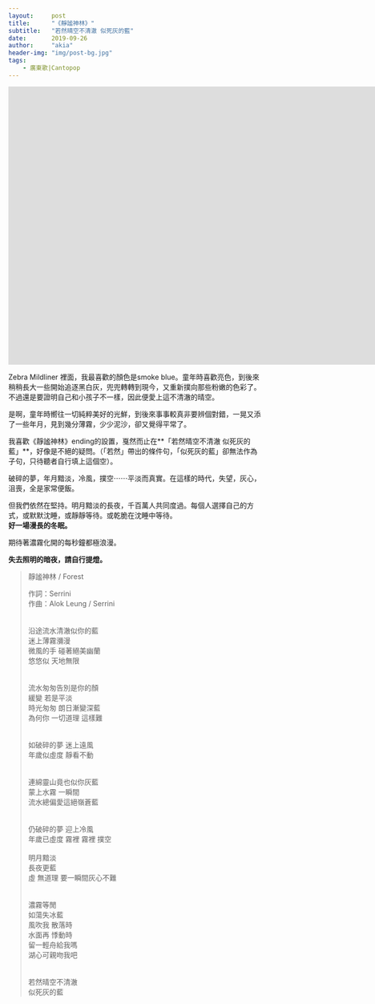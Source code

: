 ```yaml
---
layout:     post
title:      "《靜謐神林》"
subtitle:   "若然晴空不清澈 似死灰的藍"
date:       2019-09-26
author:     "akia"
header-img: "img/post-bg.jpg"
tags:
    - 廣東歌|Cantopop
---
```


<iframe width="1680" height="555" src="https://www.youtube.com/embed/w1uG4sjxlQQ" frameborder="0" allow="accelerometer; autoplay; encrypted-media; gyroscope; picture-in-picture" allowfullscreen></iframe>



Zebra Mildliner 裡面，我最喜歡的顏色是smoke blue。童年時喜歡亮色，到後來稍稍長大一些開始追逐黑白灰，兜兜轉轉到現今，又重新撲向那些粉嫩的色彩了。不過還是要證明自己和小孩子不一樣，因此便愛上這不清澈的晴空。

是啊，童年時嚮往一切純粹美好的光鮮，到後來事事較真非要辨個對錯，一晃又添了一些年月，見到幾分薄霧，少少泥沙，卻又覺得平常了。

我喜歡《靜謐神林》ending的設置，戛然而止在**「若然晴空不清澈 似死灰的藍」**，好像是不絕的疑問。（「若然」帶出的條件句，「似死灰的藍」卻無法作為子句，只待聽者自行填上這個空）。

破碎的夢，年月黯淡，冷風，撲空⋯⋯平淡而真實。在這樣的時代，失望，灰心，沮喪，全是家常便飯。

但我們依然在堅持。明月黯淡的長夜，千百萬人共同度過。每個人選擇自己的方式，或默默沈睡，或靜靜等待。或乾脆在沈睡中等待。  
**好一場漫長的冬眠。**

期待著濃霧化開的每秒鐘都極浪漫。

**失去照明的暗夜，請自行提燈。**

>靜謐神林 / Forest  
>  
>作詞：Serrini  
>作曲：Alok Leung / Serrini  
><br/>  
>沿途流水清澈似你的藍  
>迷上薄霧瀰漫  
>微風的手 碰著絕美幽蘭  
>悠悠似 天地無限  
><br/>  
>流水匆匆告別是你的顏  
>緩變 若是平淡  
>時光匆匆 朗日漸變深藍  
>為何你 一切道理 這樣難  
><br/>  
>如破碎的夢 迷上遠風  
>年歲似虛度 靜看不動  
><br/>  
>連綿靈山竟也似你灰藍  
>蒙上水霧 一瞬間  
>流水總偏愛這絕嶺蒼藍  
><br/>  
>仍破碎的夢 迎上冷風  
>年歲已虛度 霧裡 霧裡 撲空  
><br/> 
>明月黯淡  
>長夜更藍  
>虛 無道理 要一瞬間灰心不難  
><br/>  
>濃霧等閒  
>如蕩失冰藍  
>風吹我 散落時  
>水面再 悸動時  
>留一輕舟給我嗎  
>湖心可親吻我吧  
><br/>   
>若然晴空不清澈  
>似死灰的藍  
